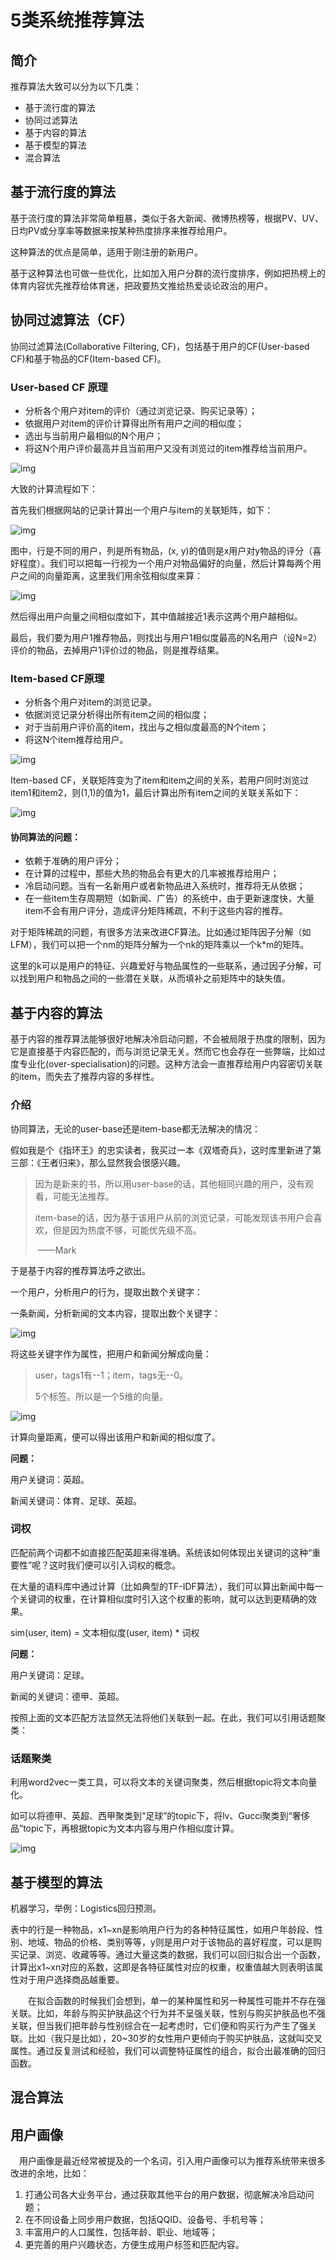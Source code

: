 # 5类系统推荐算法

## 简介

推荐算法大致可以分为以下几类：

- 基于流行度的算法
- 协同过滤算法
- 基于内容的算法
- 基于模型的算法
- 混合算法

## 基于流行度的算法

基于流行度的算法非常简单粗暴，类似于各大新闻、微博热榜等，根据PV、UV、日均PV或分享率等数据来按某种热度排序来推荐给用户。

这种算法的优点是简单，适用于刚注册的新用户。

基于这种算法也可做一些优化，比如加入用户分群的流行度排序，例如把热榜上的体育内容优先推荐给体育迷，把政要热文推给热爱谈论政治的用户。

## 协同过滤算法（CF）

协同过滤算法(Collaborative Filtering, CF)，包括基于用户的CF(User-based CF)和基于物品的CF(Item-based CF)。

### User-based CF 原理

- 分析各个用户对item的评价（通过浏览记录、购买记录等）；
- 依据用户对item的评价计算得出所有用户之间的相似度；
- 选出与当前用户最相似的N个用户；
- 将这N个用户评价最高并且当前用户又没有浏览过的item推荐给当前用户。

![img](http://img.mp.itc.cn/upload/20160527/643c952cd50e47cdb336f178ba7dd896_th.jpg)

大致的计算流程如下：

首先我们根据网站的记录计算出一个用户与item的关联矩阵，如下：

![img](http://img.mp.itc.cn/upload/20160527/853292cf1c174abb97a9fd72ded84aa2.png)

图中，行是不同的用户，列是所有物品，(x, y)的值则是x用户对y物品的评分（喜好程度）。我们可以把每一行视为一个用户对物品偏好的向量，然后计算每两个用户之间的向量距离，这里我们用余弦相似度来算：

![img](http://img.mp.itc.cn/upload/20160527/f21d869e650f4a21b1a3f7691ce5941e.png)

然后得出用户向量之间相似度如下，其中值越接近1表示这两个用户越相似。

最后，我们要为用户1推荐物品，则找出与用户1相似度最高的N名用户（设N=2）评价的物品，去掉用户1评价过的物品，则是推荐结果。

### Item-based CF原理

- 分析各个用户对item的浏览记录。
- 依据浏览记录分析得出所有item之间的相似度；
- 对于当前用户评价高的item，找出与之相似度最高的N个item；
- 将这N个item推荐给用户。

![img](http://img.mp.itc.cn/upload/20160527/765df80e9b2b450e8e7c13ba190165a6_th.jpg)

Item-based CF，关联矩阵变为了item和item之间的关系，若用户同时浏览过item1和item2，则(1,1)的值为1，最后计算出所有item之间的关联关系如下：

![img](http://img.mp.itc.cn/upload/20160527/2e26dec6e3bf47d1a399bef1b4029917.png)

#### 协同算法的问题：

- 依赖于准确的用户评分；
- 在计算的过程中，那些大热的物品会有更大的几率被推荐给用户；
- 冷启动问题。当有一名新用户或者新物品进入系统时，推荐将无从依据；
- 在一些item生存周期短（如新闻、广告）的系统中，由于更新速度快，大量item不会有用户评分，造成评分矩阵稀疏，不利于这些内容的推荐。

对于矩阵稀疏的问题，有很多方法来改进CF算法。比如通过矩阵因子分解（如LFM），我们可以把一个nm的矩阵分解为一个nk的矩阵乘以一个k*m的矩阵。

这里的k可以是用户的特征、兴趣爱好与物品属性的一些联系，通过因子分解，可以找到用户和物品之间的一些潜在关联，从而填补之前矩阵中的缺失值。

## 基于内容的算法

基于内容的推荐算法能够很好地解决冷启动问题，不会被局限于热度的限制，因为它是直接基于内容匹配的，而与浏览记录无关。然而它也会存在一些弊端，比如过度专业化(over-specialisation)的问题。这种方法会一直推荐给用户内容密切关联的item，而失去了推荐内容的多样性。

### 介绍

协同算法，无论的user-base还是item-base都无法解决的情况：

假如我是个《指环王》的忠实读者，我买过一本《双塔奇兵》，这时库里新进了第三部：《王者归来》，那么显然我会很感兴趣。

> 因为是新来的书，所以用user-base的话，其他相同兴趣的用户，没有观看，可能无法推荐。
>
> item-base的话，因为基于该用户从前的浏览记录，可能发现该书用户会喜欢，但是因为热度不够，可能优先级不高。
>
> ​																				——Mark

于是基于内容的推荐算法呼之欲出。

一个用户，分析用户的行为，提取出数个关键字：

一条新闻，分析新闻的文本内容，提取出数个关键字：

![img](http://img.mp.itc.cn/upload/20160527/365ea6ccd8bb4d7e9ee7f61e0d1a1b91_th.png)

将这些关键字作为属性，把用户和新闻分解成向量：

> user，tags1有--1；item，tags无--0。
>
> 5个标签。所以是一个5维的向量。

![img](http://img.mp.itc.cn/upload/20160527/497dd7832f3344f2b8dc0d0cf2fe02ff_th.png)

计算向量距离，便可以得出该用户和新闻的相似度了。



**问题：**

用户关键词：英超。

新闻关键词：体育、足球、英超。

### 词权

匹配前两个词都不如直接匹配英超来得准确。系统该如何体现出关键词的这种“重要性”呢？这时我们便可以引入词权的概念。

在大量的语料库中通过计算（比如典型的TF-IDF算法），我们可以算出新闻中每一个关键词的权重，在计算相似度时引入这个权重的影响，就可以达到更精确的效果。

sim(user, item) = 文本相似度(user, item) * 词权

**问题：**

用户关键词：足球。

新闻的关键词：德甲、英超。

按照上面的文本匹配方法显然无法将他们关联到一起。在此，我们可以引用话题聚类：

### 话题聚类

利用word2vec一类工具，可以将文本的关键词聚类，然后根据topic将文本向量化。

如可以将德甲、英超、西甲聚类到“足球”的topic下，将lv、Gucci聚类到“奢侈品”topic下，再根据topic为文本内容与用户作相似度计算。

![img](http://img.mp.itc.cn/upload/20160527/97260264350d4776ba279d5988c5f09f_th.png)

## 基于模型的算法

机器学习，举例：Logistics回归预测。

表中的行是一种物品，x1~xn是影响用户行为的各种特征属性，如用户年龄段、性别、地域、物品的价格、类别等等，y则是用户对于该物品的喜好程度，可以是购买记录、浏览、收藏等等。通过大量这类的数据，我们可以回归拟合出一个函数，计算出x1~xn对应的系数，这即是各特征属性对应的权重，权重值越大则表明该属性对于用户选择商品越重要。

　　在拟合函数的时候我们会想到，单一的某种属性和另一种属性可能并不存在强关联。比如，年龄与购买护肤品这个行为并不呈强关联，性别与购买护肤品也不强关联，但当我们把年龄与性别综合在一起考虑时，它们便和购买行为产生了强关联。比如（我只是比如），20~30岁的女性用户更倾向于购买护肤品，这就叫交叉属性。通过反复测试和经验，我们可以调整特征属性的组合，拟合出最准确的回归函数。

## 混合算法

## 用户画像

　用户画像是最近经常被提及的一个名词，引入用户画像可以为推荐系统带来很多改进的余地，比如：

1. 打通公司各大业务平台，通过获取其他平台的用户数据，彻底解决冷启动问题；
2. 在不同设备上同步用户数据，包括QQID、设备号、手机号等；
3. 丰富用户的人口属性，包括年龄、职业、地域等；
4. 更完善的用户兴趣状态，方便生成用户标签和匹配内容。



